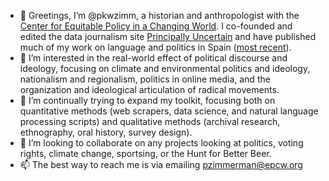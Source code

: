 - 👋 Greetings, I’m @pkwzimm, a historian and anthropologist with the [Center for Equitable Policy in a Changing World](https://equitableworld.org). I co-founded and edited the data journalism site [Principally Uncertain](https://principallyuncertain.com) and have published much of my work on language and politics in Spain ([most recent](https://pasadoymemoria.ua.es/article/view/2018-n17-cuando-otra-asturias-parecia-posible-regionalismo-y-la-izquierda-heterodoxa-en-la-transicion)).
- 👀 I’m interested in the real-world effect of political discourse and ideology, focusing on climate and environmental politics and ideology, nationalism and regionalism, politics in online media, and the organization and ideological articulation of radical movements. 
- 🌱 I’m continually trying to expand my toolkit, focusing both on quantitative methods (web scrapers, data science, and natural language processing scripts) and qualitative methods (archival research, ethnography, oral history, survey design).
- 💞️ I’m looking to collaborate on any projects looking at politics, voting rights, climate change, sportsing, or the Hunt for Better Beer.
- 📫 The best way to reach me is via emailing [pzimmerman@epcw.org](mailto:pzimmerman@epcw.org)

<!---
pkwzimm/pkwzimm is a ✨ special ✨ repository because its `README.md` (this file) appears on your GitHub profile.
You can click the Preview link to take a look at your changes.
--->
